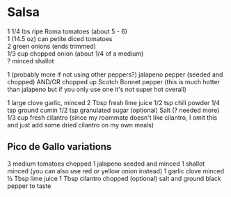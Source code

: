 # Salsa

1 1/4 lbs ripe Roma tomatoes (about 5 - 6)  
1 (14.5 oz) can petite diced tomatoes  
2 green onions (ends trimmed)  
1/3 cup chopped onion (about 1/4 of a medium)  
? minced shallot  
  
1 (probably more if not using other peppers?) jalapeno pepper (seeded and chopped)
AND/OR chopped up Scotch Bonnet pepper (this is much hotter than jalapeno but if you only use one it's not super hot overall)

1 large clove garlic, minced
2 Tbsp fresh lime juice
1/2 tsp chili powder
1/4 tsp ground cumin
1/2 tsp granulated sugar (optional)
Salt (? needed more)
1/3 cup fresh cilantro (since my roommate doesn't like cilantro, I omit this and just add some dried cilantro on my own meals)


## Pico de Gallo variations

3 medium tomatoes chopped
1 jalapeno seeded and minced
1 shallot minced (you can also use red or yellow onion instead)
1 garlic clove minced
½ Tbsp lime juice
1 Tbsp cilantro chopped (optional)
salt and ground black pepper to taste
